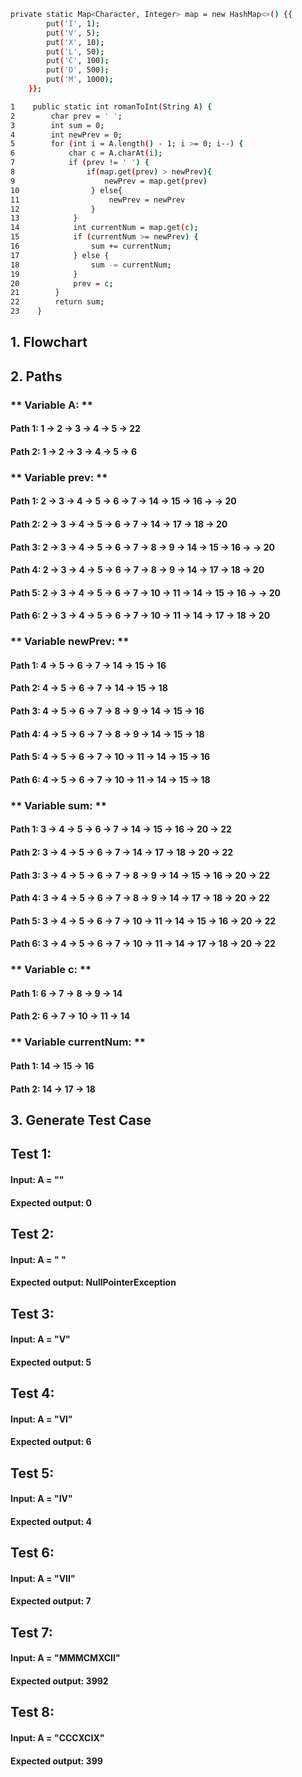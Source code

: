 ```sh
private static Map<Character, Integer> map = new HashMap<>() {{
        put('I', 1);
        put('V', 5);
        put('X', 10);
        put('L', 50);
        put('C', 100);
        put('D', 500);
        put('M', 1000);
    }};

1    public static int romanToInt(String A) {
2        char prev = ' ';
3        int sum = 0;
4        int newPrev = 0;
5        for (int i = A.length() - 1; i >= 0; i--) {
6            char c = A.charAt(i);
7            if (prev != ' ') {
8                if(map.get(prev) > newPrev){
9                    newPrev = map.get(prev)
10                } else{
11                    newPrev = newPrev
12                }
13            }
14            int currentNum = map.get(c);
15            if (currentNum >= newPrev) {
16                sum += currentNum;
17            } else {
18                sum -= currentNum;
19            }
20            prev = c;
21        }
22        return sum;
23    }
```

## **1. Flowchart**


## **2. Paths**
### ** Variable A: **
#### **Path 1:** 1 &rarr; 2 &rarr; 3 &rarr; 4 &rarr; 5 &rarr; 22
#### **Path 2:** 1 &rarr; 2 &rarr; 3 &rarr; 4 &rarr; 5 &rarr; 6
### ** Variable prev: **
#### **Path 1:** 2 &rarr; 3 &rarr; 4 &rarr; 5 &rarr; 6 &rarr; 7 &rarr; 14 &rarr; 15 &rarr; 16 &rarr; &rarr; 20
#### **Path 2:** 2 &rarr; 3 &rarr; 4 &rarr; 5 &rarr; 6 &rarr; 7 &rarr; 14 &rarr; 17 &rarr; 18 &rarr; 20
#### **Path 3:** 2 &rarr; 3 &rarr; 4 &rarr; 5 &rarr; 6 &rarr; 7 &rarr; 8 &rarr; 9 &rarr; 14 &rarr; 15 &rarr; 16 &rarr; &rarr; 20
#### **Path 4:** 2 &rarr; 3 &rarr; 4 &rarr; 5 &rarr; 6 &rarr; 7 &rarr; 8 &rarr; 9 &rarr; 14 &rarr; 17 &rarr; 18 &rarr; 20
#### **Path 5:** 2 &rarr; 3 &rarr; 4 &rarr; 5 &rarr; 6 &rarr; 7 &rarr; 10 &rarr; 11 &rarr; 14 &rarr; 15 &rarr; 16 &rarr; &rarr; 20
#### **Path 6:** 2 &rarr; 3 &rarr; 4 &rarr; 5 &rarr; 6 &rarr; 7 &rarr; 10 &rarr; 11 &rarr; 14 &rarr; 17 &rarr; 18 &rarr; 20
### ** Variable newPrev: **
#### **Path 1:** 4 &rarr; 5 &rarr; 6 &rarr; 7 &rarr; 14 &rarr; 15 &rarr; 16
#### **Path 2:** 4 &rarr; 5 &rarr; 6 &rarr; 7 &rarr; 14 &rarr; 15 &rarr; 18
#### **Path 3:** 4 &rarr; 5 &rarr; 6 &rarr; 7 &rarr;  8 &rarr; 9 &rarr; 14 &rarr; 15 &rarr; 16
#### **Path 4:** 4 &rarr; 5 &rarr; 6 &rarr; 7 &rarr;  8 &rarr; 9 &rarr; 14 &rarr; 15 &rarr; 18
#### **Path 5:** 4 &rarr; 5 &rarr; 6 &rarr; 7 &rarr;  10 &rarr; 11 &rarr; 14 &rarr; 15 &rarr; 16
#### **Path 6:** 4 &rarr; 5 &rarr; 6 &rarr; 7 &rarr;  10 &rarr; 11 &rarr; 14 &rarr; 15 &rarr; 18
### ** Variable sum: **
#### **Path 1:** 3 &rarr; 4 &rarr; 5 &rarr; 6 &rarr; 7 &rarr; 14 &rarr; 15 &rarr; 16 &rarr; 20 &rarr; 22
#### **Path 2:** 3 &rarr; 4 &rarr; 5 &rarr; 6 &rarr; 7 &rarr; 14 &rarr; 17 &rarr; 18 &rarr; 20 &rarr; 22
#### **Path 3:** 3 &rarr; 4 &rarr; 5 &rarr; 6 &rarr; 7 &rarr; 8 &rarr; 9 &rarr; 14 &rarr; 15 &rarr; 16 &rarr; 20 &rarr; 22
#### **Path 4:** 3 &rarr; 4 &rarr; 5 &rarr; 6 &rarr; 7 &rarr; 8 &rarr; 9 &rarr; 14 &rarr; 17 &rarr; 18 &rarr; 20 &rarr; 22
#### **Path 5:** 3 &rarr; 4 &rarr; 5 &rarr; 6 &rarr; 7 &rarr; 10 &rarr; 11 &rarr; 14 &rarr; 15 &rarr; 16 &rarr; 20 &rarr; 22
#### **Path 6:** 3 &rarr; 4 &rarr; 5 &rarr; 6 &rarr; 7 &rarr; 10 &rarr; 11 &rarr; 14 &rarr; 17 &rarr; 18 &rarr; 20 &rarr; 22
### ** Variable c: **
#### **Path 1:** 6 &rarr; 7 &rarr; 8 &rarr; 9 &rarr; 14
#### **Path 2:** 6 &rarr; 7 &rarr; 10 &rarr; 11 &rarr; 14
### ** Variable currentNum: **
#### **Path 1:**  14 &rarr; 15 &rarr; 16
#### **Path 2:**  14 &rarr; 17 &rarr; 18

## **3. Generate Test Case**
## **Test 1:**
#### **Input**: A = ""
#### **Expected output**: 0
## **Test 2:**
#### **Input**: A = " "
#### **Expected output**: NullPointerException 
## **Test 3:**
#### **Input**: A = "V"
#### **Expected output**: 5 
## **Test 4:**
#### **Input**: A = "VI"
#### **Expected output**: 6
## **Test 5:**
#### **Input**: A = "IV"
#### **Expected output**: 4
## **Test 6:**
#### **Input**: A = "VII"
#### **Expected output**: 7
## **Test 7:**
#### **Input**: A = "MMMCMXCII"
#### **Expected output**: 3992
## **Test 8:**
#### **Input**: A = "CCCXCIX"
#### **Expected output**: 399


